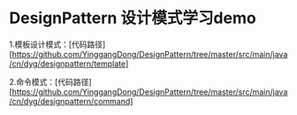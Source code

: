 # DesignPattern 设计模式学习demo
1.模板设计模式：[代码路径][https://github.com/YinggangDong/DesignPattern/tree/master/src/main/java/cn/dyg/designpattern/template]

2.命令模式：[代码路径][https://github.com/YinggangDong/DesignPattern/tree/master/src/main/java/cn/dyg/designpattern/command]

